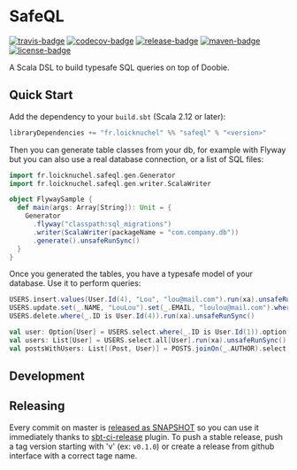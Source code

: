 # SafeQL

[![travis-badge][]][travis] [![codecov-badge][]][codecov] [![release-badge][]][release] [![maven-badge][]][maven] [![license-badge][]][license]

[travis]:                          https://travis-ci.com/loicknuchel/SafeQL
[travis-badge]:                    https://travis-ci.com/loicknuchel/SafeQL.svg?branch=master
[codecov]:                      http://codecov.io/github/loicknuchel/SafeQL?branch=master
[codecov-badge]:                http://codecov.io/github/loicknuchel/SafeQL/coverage.svg?branch=master
[release]:                            https://github.com/loicknuchel/SafeQL/releases/latest
[release-badge]:   https://img.shields.io/github/release/loicknuchel/SafeQL.svg
[maven]:            https://search.maven.org/artifact/fr.loicknuchel/safeql_2.13
[maven-badge]: https://img.shields.io/maven-central/v/fr.loicknuchel/safeql_2.13
[license]:                            https://github.com/loicknuchel/SafeQL/blob/master/LICENSE
[license-badge]:   https://img.shields.io/github/license/loicknuchel/SafeQL

A Scala DSL to build typesafe SQL queries on top of Doobie.

## Quick Start

Add the dependency to your `build.sbt` (Scala 2.12 or later):

```scala
libraryDependencies += "fr.loicknuchel" %% "safeql" % "<version>"
```

Then you can generate table classes from your db, for example with Flyway but you can also use a real database connection, or a list of SQL files:

```scala
import fr.loicknuchel.safeql.gen.Generator
import fr.loicknuchel.safeql.gen.writer.ScalaWriter

object FlywaySample {
  def main(args: Array[String]): Unit = {
    Generator
      .flyway("classpath:sql_migrations")
      .writer(ScalaWriter(packageName = "com.company.db"))
      .generate().unsafeRunSync()
  }
}
```

Once you generated the tables, you have a typesafe model of your database. Use it to perform queries:

```scala
USERS.insert.values(User.Id(4), "Lou", "lou@mail.com").run(xa).unsafeRunSync()
USERS.update.set(_.NAME, "LouLou").set(_.EMAIL, "loulou@mail.com").where(_.ID is User.Id(4)).run(xa).unsafeRunSync()
USERS.delete.where(_.ID is User.Id(4)).run(xa).unsafeRunSync()

val user: Option[User] = USERS.select.where(_.ID is User.Id(1)).option[User].run(xa).unsafeRunSync()
val users: List[User] = USERS.select.all[User].run(xa).unsafeRunSync()
val postsWithUsers: List[(Post, User)] = POSTS.joinOn(_.AUTHOR).select.all[(Post, User)].run(xa).unsafeRunSync()
```

## Development

## Releasing

Every commit on master is [released as SNAPSHOT](https://oss.sonatype.org/#nexus-search;quick~fr.loicknuchel) so you can use it immediately thanks to [sbt-ci-release](https://github.com/olafurpg/sbt-ci-release) plugin.
To push a stable release, push a tag version starting with 'v' (ex: `v0.1.0`) or create a release from github interface with a correct tage name.
